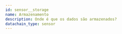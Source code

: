 ```yaml
---
id: sensor__storage
name: Armazenamento
description: Onde é que os dados são armazenados?
datachain_type: sensor
---
```

